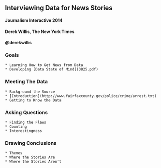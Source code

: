 ## Interviewing Data for News Stories
#### Journalism Interactive 2014
#### Derek Willis, The New York Times
#### @derekwillis

### Goals

	* Learning How to Get News from Data
	* Developing [Data State of Mind](3825.pdf)

### Meeting The Data

	* Background the Source
	* [Introduction](http://www.fairfaxcounty.gov/police/crime/arrest.txt)
	* Getting to Know the Data

### Asking Questions

	* Finding the Flaws
	* Counting
	* Interestingness

### Drawing Conclusions

	* Themes
	* Where the Stories Are
	* Where the Stories Aren't

